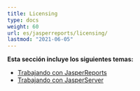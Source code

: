 ```yaml
---
title: Licensing
type: docs
weight: 60
url: es/jasperreports/licensing/
lastmod: "2021-06-05"
---
```


**Esta sección incluye los siguientes temas:**

- [Trabajando con JasperReports](/pdf/jasperreports/working-with-jasperreports/)
- [Trabajando con JasperServer](/pdf/jasperreports/working-with-jasperserver/)